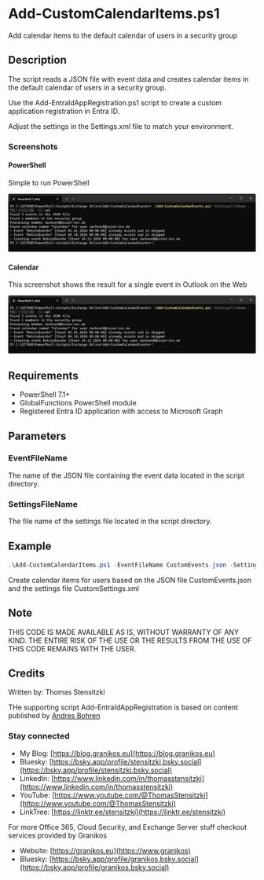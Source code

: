 # Add-CustomCalendarItems.ps1

Add calendar items to the default calendar of users in a security group

## Description

The script reads a JSON file with event data and creates calendar items in the default calendar of users in a security group.

Use the Add-EntraIdAppRegistration.ps1 script to create a custom application registration in Entra ID.

Adjust the settings in the Settings.xml file to match your environment.

### Screenshots

#### PowerShell

Simple to run PowerShell

![PowerShell Example](https://github.com/Apoc70/PowerShell-Scripts/blob/main/README-IMAGES/Add-CustomCalendarEvents-PowerShell.png)

#### Calendar

This screenshot shows the result for a single event in Outlook on the Web

![Result in OWA calendar](https://github.com/Apoc70/PowerShell-Scripts/blob/main/README-IMAGES/Add-CustomCalendarEvents-PowerShell.png)

## Requirements

- PowerShell 7.1+
- GlobalFunctions PowerShell module
- Registered Entra ID application with access to Microsoft Graph

## Parameters

### EventFileName

The name of the JSON file containing the event data located in the script directory.

### SettingsFileName

The file name of the settings file located in the script directory.

## Example

``` PowerShell
.\Add-CustomCalendarItems.ps1 -EventFileName CustomEvents.json -SettingsFileName CustomSettings.xml
```

Create calendar items for users based on the JSON file CustomEvents.json and the settings file CustomSettings.xml

## Note

THIS CODE IS MADE AVAILABLE AS IS, WITHOUT WARRANTY OF ANY KIND. THE ENTIRE
RISK OF THE USE OR THE RESULTS FROM THE USE OF THIS CODE REMAINS WITH THE USER.

## Credits

Written by: Thomas Stensitzki

THe supporting script Add-EntraIdAppRegistration is based on content published by [Andres Bohren](https://blog.icewolf.ch/archive/2022/12/02/create-azure-ad-app-registration-with-microsoft-graph-powershell)

### Stay connected

- My Blog: [https://blog.granikos.eu](https://blog.granikos.eu)
- Bluesky: [https://bsky.app/profile/stensitzki.bsky.social](https://bsky.app/profile/stensitzki.bsky.social)
- LinkedIn: [https://www.linkedin.com/in/thomasstensitzki](https://www.linkedin.com/in/thomasstensitzki)
- YouTube: [https://www.youtube.com/@ThomasStensitzki](https://www.youtube.com/@ThomasStensitzki)
- LinkTree: [https://linktr.ee/stensitzki](https://linktr.ee/stensitzki)

For more Office 365, Cloud Security, and Exchange Server stuff checkout services provided by Granikos

- Website: [https://granikos.eu](https://www.granikos)
- Bluesky: [https://bsky.app/profile/granikos.bsky.social](https://bsky.app/profile/granikos.bsky.social)
